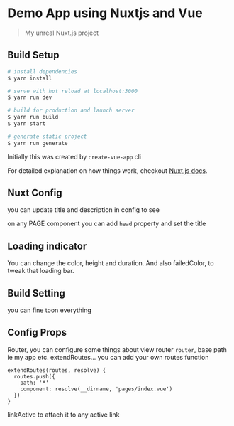 # Demo App using Nuxtjs and Vue

> My unreal Nuxt.js project

## Build Setup

``` bash
# install dependencies
$ yarn install

# serve with hot reload at localhost:3000
$ yarn run dev

# build for production and launch server
$ yarn run build
$ yarn start

# generate static project
$ yarn run generate
```

Initially this was created by `create-vue-app` cli

For detailed explanation on how things work, checkout [Nuxt.js docs](https://nuxtjs.org).

## Nuxt Config

you can update title and description in config to see

on any PAGE component you can add `head` property and set the title

## Loading indicator
You can change the color, height and duration. And also failedColor, to tweak that loading bar.

## Build Setting
you can fine toon everything

## Config Props
Router, you can configure some things about view router
`router`, base path ie my app etc.
extendRoutes... you can add your own routes
function
```
extendRoutes(routes, resolve) {
  routes.push({
    path: '*'
    component: resolve(__dirname, 'pages/index.vue')
  })
}
```

linkActive to attach it to any active link
